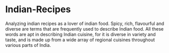 # Indian-Recipes


Analyzing indian recipes as a lover of indian food. Spicy, rich, flavourful and diverse are terms that are frequently used to describe Indian food. All these words are apt in describing Indian cuisine, for it is diverse in variety and taste, and is made up from a wide array of regional cuisines throughout various parts of India.


